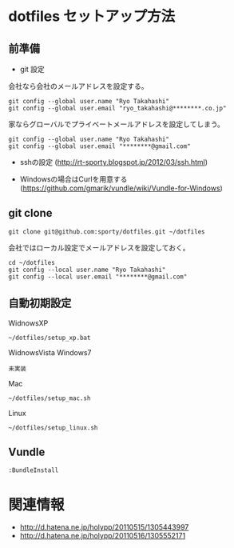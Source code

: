 dotfiles セットアップ方法
================================================

前準備
---------

* git 設定

会社なら会社のメールアドレスを設定する。

```
git config --global user.name "Ryo Takahashi"
git config --global user.email "ryo_takahashi@********.co.jp"
```

家ならグローバルでプライベートメールアドレスを設定してしまう。

```
git config --global user.name "Ryo Takahashi"
git config --global user.email "********@gmail.com"
```

* sshの設定 (http://rt-sporty.blogspot.jp/2012/03/ssh.html)

* Windowsの場合はCurlを用意する (https://github.com/gmarik/vundle/wiki/Vundle-for-Windows)


git clone
---------

```
git clone git@github.com:sporty/dotfiles.git ~/dotfiles
```

会社ではローカル設定でメールアドレスを設定しておく。

```
cd ~/dotfiles
git config --local user.name "Ryo Takahashi"
git config --local user.email "********@gmail.com"
```

自動初期設定
---------

WidnowsXP

```
~/dotfiles/setup_xp.bat
```

WidnowsVista Windows7

```
未実装
```

Mac

```
~/dotfiles/setup_mac.sh
```

Linux

```
~/dotfiles/setup_linux.sh
```

Vundle
---------

```
:BundleInstall
```

関連情報
=================

* http://d.hatena.ne.jp/holypp/20110515/1305443997
* http://d.hatena.ne.jp/holypp/20110516/1305552171

